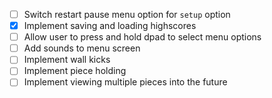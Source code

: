 - [ ] Switch restart pause menu option for `setup` option
- [x] Implement saving and loading highscores
- [ ] Allow user to press and hold dpad to select menu options
- [ ] Add sounds to menu screen
- [ ] Implement wall kicks
- [ ] Implement piece holding
- [ ] Implement viewing multiple pieces into the future
